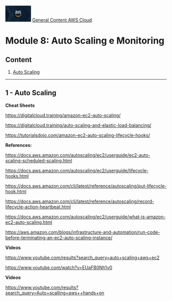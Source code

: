 <img src="../images/extra/banner_aws.png" alt="aws" width=80 height=50 /> [General Content AWS Cloud][1]

[1]: https://github.com/weder96/aws-certification-learning

# Module 8: Auto Scaling e Monitoring

## Content
1. <a href="#section-1"> Auto Scaling </a>

***********************************************************************************************************
## <a id="section-1" ></a> **1 - Auto Scaling**


**Cheat Sheets**

https://digitalcloud.training/amazon-ec2-auto-scaling/

https://digitalcloud.training/auto-scaling-and-elastic-load-balancing/

https://tutorialsdojo.com/amazon-ec2-auto-scaling-lifecycle-hooks/

**References:**

https://docs.aws.amazon.com/autoscaling/ec2/userguide/ec2-auto-scaling-scheduled-scaling.html

https://docs.aws.amazon.com/autoscaling/ec2/userguide/lifecycle-hooks.html

https://docs.aws.amazon.com/cli/latest/reference/autoscaling/put-lifecycle-hook.html

https://docs.aws.amazon.com/cli/latest/reference/autoscaling/record-lifecycle-action-heartbeat.html

https://docs.aws.amazon.com/autoscaling/ec2/userguide/what-is-amazon-ec2-auto-scaling.html

https://aws.amazon.com/blogs/infrastructure-and-automation/run-code-before-terminating-an-ec2-auto-scaling-instance/

**Videos**

https://www.youtube.com/results?search_query=auto+scaling+aws+ec2


https://www.youtube.com/watch?v=EUaFB0Nh1v0


**Videos**

https://www.youtube.com/results?search_query=Auto+scalling+aws++hands+on

